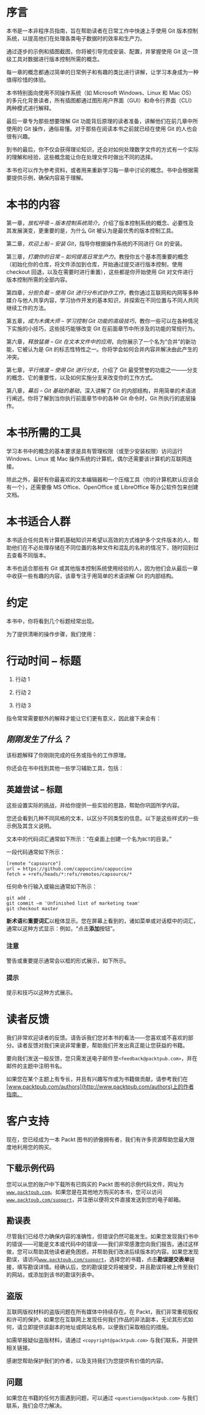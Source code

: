 # 序言

本书是一本非程序员指南，旨在帮助读者在日常工作中快速上手使用 Git 版本控制系统，以提高他们在处理各类电子数据时的效率和生产力。

通过逐步的示例和插图截图，你将被引导完成安装、配置，并掌握使用 Git 这一顶级工具对数据进行版本控制所需的概念。

每一章的概念都通过简单的日常例子和有趣的类比进行讲解，让学习本身成为一种值得珍惜的体验。

本书特别面向使用不同操作系统（如 Microsoft Windows、Linux 和 Mac OS）的多元化背景读者，所有插图都通过图形用户界面（GUI）和命令行界面（CLI）两种模式进行解释。

最后一章专为那些想要理解 Git 功能背后原理的读者准备，讲解他们在前几章中所使用的 Git 操作，通俗易懂。对于那些在阅读本书之前就已经在使用 Git 的人也会很有兴趣。

到书的最后，你不仅会获得理论知识，还会对如何处理数字文件的方式有一个实际的理解和经验，这些概念能让你在处理文件时做出不同的选择。

本书也可以作为参考资料，或者用来重新学习每一章中讨论的概念。书中会根据需要提供示例，确保内容易于理解。

# 本书的内容

第一章，*放松呼吸 – 版本控制系统简介*，介绍了版本控制系统的概念、必要性及其发展演变，更重要的是，为什么 Git 被认为是最优秀的版本控制工具。

第二章，*欢迎上船 – 安装 Git*，指导你根据操作系统的不同进行 Git 的安装。

第三章，*打磨你的日常 – 如何提高日常生产力*，教授你五个基本而重要的概念（初始化你的仓库，将文件添加到仓库，开始通过提交进行版本控制，使用 checkout 回退，以及在需要时进行重置），这些都是你开始使用 Git 对文件进行版本控制所需的全部内容。

第四章，*分担负载 – 使用 Git 进行分布式协作工作*，教你通过互联网和内网等多种媒介与他人共享内容，学习协作开发的基本知识，并探索在不同位置与不同人共同继续工作的方法。

第五章，*成为木偶大师 – 学习控制 Git 功能的高级技巧*，教你一些可以在各种情况下实施的小技巧，这些技巧能够改变 Git 在前面章节中所涉及的功能的常规行为。

第六章，*释放猛兽 – Git 在文本文件中的应用*，向你展示了一个名为“合并”的新功能，它被认为是 Git 的标志性特性之一。你将学会如何合并内容并解决由此产生的冲突。

第七章，*平行维度 – 使用 Git 进行分支*，介绍了 Git 最受赞誉的功能之一——分支的概念、它的重要性，以及如何实施分支来改变你的工作方式。

第八章，*幕后 – Git 基础的基础*，深入讲解了 Git 的内部结构，并用简单的术语进行阐述。你将了解到当你执行前面章节中的各种 Git 命令时，Git 所执行的底层操作。

# 本书所需的工具

学习本书中的概念的基本要求是具有管理权限（或至少安装权限）访问运行 Windows、Linux 或 Mac 操作系统的计算机，偶尔还需要该计算机的互联网连接。

除此之外，最好有你最喜欢的文本编辑器和一个压缩工具（你的计算机默认应该会有一个），还需要像 MS Office、OpenOffice 或 LibreOffice 等办公软件包来创建文档。

# 本书适合人群

本书适合任何具有计算机基础知识并希望以高效的方式维护多个文件版本的人，帮助他们在不必处理存储在不同位置的各种文件和混乱的名称的情况下，随时回到过去查看不同版本。

本书也适合那些有 Git 或其他版本控制系统使用经验的人，因为他们会从最后一章中收获一些有趣的内容，该章专注于用简单的术语讲解 Git 的内部结构。

# 约定

本书中，你将看到几个标题经常出现。

为了提供清晰的操作步骤，我们使用：

# 行动时间 – 标题

1.  行动 1

1.  行动 2

1.  行动 3

指令常常需要额外的解释才能让它们更有意义，因此接下来会有：

## *刚刚发生了什么？*

该标题解释了你刚刚完成的任务或指令的工作原理。

你还会在书中找到其他一些学习辅助工具，包括：

## 英雄尝试 – 标题

这些设置实际的挑战，并给你提供一些实验的思路，帮助你巩固所学内容。

您还会看到几种不同风格的文本，以区分不同类型的信息。以下是这些样式的一些示例及其含义说明。

文本中的代码词汇通常如下所示：“在桌面上创建一个名为`BCT`的目录。”

一段代码通常如下所示：

```
[remote "capsource"]
url = https://github.com/cappuccino/cappuccino
fetch = +refs/heads/*:refs/remotes/capsource/*
```

任何命令行输入或输出通常如下所示：

```
git add .
git commit –m 'Unfinished list of marketing team'
git checkout master 

```

**新术语**和**重要词汇**以粗体显示。您在屏幕上看到的，诸如菜单或对话框中的词汇，通常以这种方式显示：例如，“点击**添加**按钮”。

### 注意

警告或重要提示通常会以框的形式展示，如下所示。

### 提示

提示和技巧以这种方式展示。

# 读者反馈

我们非常欢迎读者的反馈。请告诉我们您对本书的看法——您喜欢或不喜欢的部分。读者反馈对我们来说非常重要，帮助我们开发出真正能让您获益的书籍。

要向我们发送一般反馈，您只需发送电子邮件至`<feedback@packtpub.com>`，并在邮件的主题中注明书名。

如果您在某个主题上有专长，并且有兴趣写作或为书籍做贡献，请参考我们在[www.packtpub.com/authors](http://www.packtpub.com/authors)上的作者指南。

# 客户支持

现在，您已经成为一本 Packt 图书的骄傲拥有者，我们有许多资源帮助您最大限度地利用您的购买。

## 下载示例代码

您可以从您的账户中下载所有已购买的 Packt 图书的示例代码文件，网址为[`www.packtpub.com`](http://www.packtpub.com)。如果您是在其他地方购买的本书，您可以访问[`www.packtpub.com/support`](http://www.packtpub.com/support)，并注册以便将文件直接发送到您的电子邮箱。

## 勘误表

尽管我们已经尽力确保内容的准确性，但错误仍然可能发生。如果您发现我们书中的错误——可能是文本或代码中的错误——我们非常感激您向我们报告。通过这样做，您可以帮助其他读者避免困惑，并帮助我们改进后续版本的内容。如果您发现勘误，请访问[`www.packtpub.com/support`](http://www.packtpub.com/support)，选择您的书籍，点击**勘误提交表单**链接，填写勘误详情。经确认后，您的勘误提交将被接受，并且勘误将被上传至我们的网站，或添加到该书的勘误列表中。

## 盗版

互联网版权材料的盗版问题在所有媒体中持续存在。在 Packt，我们非常重视版权和许可的保护。如果您在互联网上发现任何我们作品的非法副本，无论其形式如何，请立即提供该副本的地址或网站名称，以便我们采取相应的措施。

如需举报疑似盗版材料，请通过 `<copyright@packtpub.com>` 与我们联系，并提供相关链接。

感谢您帮助保护我们的作者，以及支持我们为您提供有价值的内容。

## 问题

如果您在书籍的任何方面遇到问题，可以通过 `<questions@packtpub.com>` 与我们联系，我们会尽力解决。

